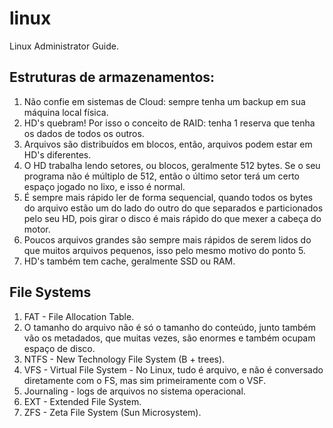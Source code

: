 # linux
Linux Administrator Guide.

## Estruturas de armazenamentos:
1. Não confie em sistemas de Cloud: sempre tenha um backup em sua máquina local física.
2. HD's quebram! Por isso o conceito de RAID: tenha 1 reserva que tenha os dados de todos os outros.
3. Arquivos são distribuídos em blocos, então, arquivos podem estar em HD's diferentes.
4. O HD trabalha lendo setores, ou blocos, geralmente 512 bytes. Se o seu programa não é múltiplo de 512, então o último setor terá um certo espaço jogado no lixo, e isso é normal.
5. É sempre mais rápido ler de forma sequencial, quando todos os bytes do arquivo estão um do lado do outro do que separados e particionados pelo seu HD, pois girar o disco é mais rápido do que mexer a cabeça do motor.
6. Poucos arquivos grandes são sempre mais rápidos de serem lidos do que muitos arquivos pequenos, isso pelo mesmo motivo do ponto 5.
7. HD's também tem cache, geralmente SSD ou RAM.

## File Systems
1. FAT - File Allocation Table.
2. O tamanho do arquivo não é só o tamanho do conteúdo, junto também vão os metadados, que muitas vezes, são enormes e também ocupam espaço de disco.
3. NTFS - New Technology File System (B + trees).
4. VFS - Virtual File System - No Linux, tudo é arquivo, e não é conversado diretamente com o FS, mas sim primeiramente com o VSF.
5. Journaling - logs de arquivos no sistema operacional.
6. EXT - Extended File System.
7. ZFS - Zeta File System (Sun Microsystem).